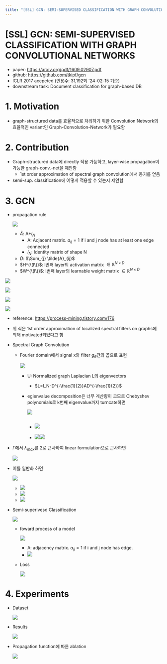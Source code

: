 ```yaml
---
title: "[SSL] GCN: SEMI-SUPERVISED CLASSIFICATION WITH GRAPH CONVOLUTIONAL NETWORKS"
---
```

# [SSL] GCN: SEMI-SUPERVISED CLASSIFICATION WITH GRAPH CONVOLUTIONAL NETWORKS

- paper: https://arxiv.org/pdf/1609.02907.pdf
- github: https://github.com/tkipf/gcn
- ICLR 2017 accpeted (인용수: 31,192회 '24-02-15 기준)
- downstream task: Document classification for graph-based DB

# 1. Motivation

- graph-structured data를 효율적으로 처리하기 위한 Convolution Network의 효율적인 variant인 Graph-Convolution-Network가 필요함

# 2. Contribution

- Graph-structured data에 directly 적용 가능하고, layer-wise propagation이 가능한 graph-conv.-net을 제안함
  - 1st order approximation of spectral graph convolution에서 동기를 얻음
- semi-sup. classification에 어떻게 적용할 수 있는지 제안함

# 3. GCN

- propagation rule

  ![](../images/2024-02-15/image-20240215234638533.png)

  - $\tilde{A}$: A+$I_N$
    - A: Adjacent matrix. $a_{ij}=1$ if i and j node has at least one edge connected
    - $I_N$: Identity matrix of shape N
  - $\tilde{D}$: $\Sum_{j} \tilde{A}_{ij}$
  - $H^{\(l\)}$: l번째 layer의 activation matrix $\in \mathbb{R}^{N \times D}$
  - $W^{\(l\)}$: l번째 layer의 learnable weight matrix $\in \mathbb{R}^{N \times D}$

![](../images/2024-02-15/image-20240216000201603.png)

![](../images/2024-02-15/image-20240216000214036.png)

![](../images/2024-02-15/image-20240216000230212.png)

![](../images/2024-02-15/image-20240216000250978.png)

- reference: https://process-mining.tistory.com/176
- 위 식은 1st order approximation of localized spectral filters on graphs에 의해 motivated되었다고 함

- Spectral Graph Convolution

  - Fourier domain에서 signal x와 filter $g_{\theta}$간의 곱으로 표현

    ![](../images/2024-02-15/image-20240216000819874.png)

    - U: Normalized graph Laplacian L의 eigenvectors

      - $L=I_N-D^{-\frac{1}{2}}AD^{-\frac{1}{2}}$

    - egienvalue decomposition은 너무 계산량이 크므로 Chebyshev polynomials로 k번째 eigenvalue까지 turncate하면

      ![](../images/2024-02-15/image-20240216001048727.png)

      - ![](../images/2024-02-15/image-20240216001112283.png)
        - 
      - ![](../images/2024-02-15/image-20240216001236710.png)![](../images/2024-02-15/image-20240216001201333.png)

- $\tilde{\Gamma}$에서 $\lambda_{max}$를 2로 근사하여 linear formulation으로 근사하면

  ![](../images/2024-02-15/image-20240216001511565.png)

- 이를 일반화 하면

  ![](../images/2024-02-15/image-20240216001555139.png)

  - ![](../images/2024-02-15/image-20240216001611139.png)
  - ![](../images/2024-02-15/image-20240216001625457.png)
  - ![](../images/2024-02-15/image-20240216001651863.png)

  

- Semi-superivesd Classification

  ![](../images/2024-02-15/image-20240216001752304.png)

  - foward process of a model

    ![](../images/2024-02-15/image-20240216001832101.png)

    - A: adjacency matrix. $a_{ij}=1$ if i and j node has edge.
    - ![](../images/2024-02-15/image-20240216002037219.png)

  - Loss

    ![](../images/2024-02-15/image-20240216001901165.png)

  

# 4. Experiments

- Dataset

  ![](../images/2024-02-15/image-20240216001928012.png)

- Results

  ![](../images/2024-02-15/image-20240216002132238.png)

- Propagation function에 따른 ablation

  ![](../images/2024-02-15/image-20240216002155567.png)
